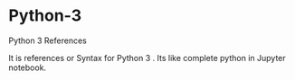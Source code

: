 # Python-3
Python 3 References

It is references or Syntax for Python 3 . 
Its like complete python in Jupyter notebook.


